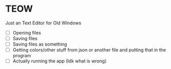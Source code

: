 # TEOW
Just an Text Editor for Old Windows

- [ ] Opening files
- [ ] Saving files
- [ ] Saving files as something
- [ ] Getting colors/other stuff from json or another file and putting that in the program
- [ ] Actually running the app (Idk what is wrong)
